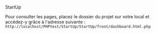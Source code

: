 StartUp

Pour consulter les pages, placez le dossier du projet sur votre local et accédez-y grâce à l'adresse suivante : 
`http://localhost/PHPtest/StartUp/StartUp/front/dashboard.html.php`
